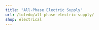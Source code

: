 ```yaml
---
title: "All-Phase Electric Supply"
url: /toledo/all-phase-electric-supply/
shop: electrical
---
```

